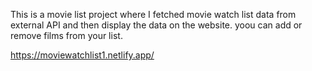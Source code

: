 This is a movie list project where I fetched movie watch list data from      
external API and then display the data on the website. yoou can add or remove films from your list.     

https://moviewatchlist1.netlify.app/ 
